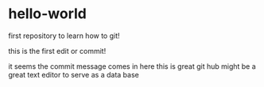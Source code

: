 # hello-world
first repository to learn how to git!

this is the first edit or commit!

it seems the commit message comes in here this is great
git hub might be a great text editor to serve as a data base
